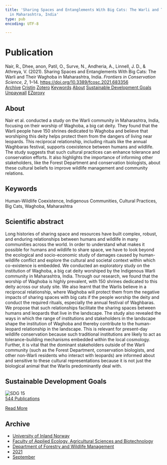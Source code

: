 ```yaml
---
title: 'Sharing Spaces and Entanglements With Big Cats: The Warli and Their Waghoba
  in Maharashtra, India'
type: pub
encoding: UTF-8

---
```

<h1>Publication</h1>
<article id="csl-bib-container-ZDJEAMZ8" class="csl-bib-container">
  <div class="csl-bib-body"> <div class="csl-entry">Nair, R., Dhee, anon, Patil, O., Surve, N., Andheria, A., Linnell, J. D., &#38; Athreya, V. (2021). Sharing Spaces and Entanglements With Big Cats: The Warli and Their Waghoba in Maharashtra, India. <i>Frontiers in Conservation Science</i>, <i>2</i>, 1–14. <a href="https://doi.org/10.3389/fcosc.2021.683356">https://doi.org/10.3389/fcosc.2021.683356</a></div> </div>
  <div class="csl-bib-buttons">
    <a href="#taxonomy-article-ZDJEAMZ8" alt="archive" class="csl-bib-button">Archive</a>
    <a href="https://app.cristin.no/results/show.jsf?id=1931230" alt="Cristin" class="csl-bib-button">Cristin</a>
    <a href="http://zotero.org/groups/5881554/items/ZDJEAMZ8" alt="Zotero" class="csl-bib-button">Zotero</a>
    <a href="#keywords-article-ZDJEAMZ8" alt="keywords" class="csl-bib-button">Keywords</a>
    <a href="#about-article-ZDJEAMZ8" alt="about_pub" class="csl-bib-button">About</a>
    <a href="#sdg-article-ZDJEAMZ8" alt="sdg" class="csl-bib-button">Sustainable Development Goals</a>
    <a href="https://www.frontiersin.org/articles/10.3389/fcosc.2021.683356/pdf" alt="Unpaywall" class="csl-bib-button">Unpaywall</a>
    <a href="https://www.frontiersin.org/articles/10.3389/fcosc.2021.683356/pdf" alt="EZproxy" class="csl-bib-button">EZproxy</a>
  </div>
  <div id="csl-bib-meta-container-ZDJEAMZ8"></div>
</article>
<div id="csl-bib-meta-ZDJEAMZ8" class="csl-bib-meta">
  <article id="about-article-ZDJEAMZ8" class="about_pub-article">
    <h1>About</h1>
    Nair et al. conducted a study on the Warli community in Maharashtra, India, focusing on their worship of Waghoba, a big cat deity. They found that the Warli people have 150 shrines dedicated to Waghoba and believe that worshiping this deity helps protect them from the dangers of living near leopards. This reciprocal relationship, including rituals like the annual Waghbaras festival, supports coexistence between humans and wildlife. The study suggests that such cultural practices can enhance tolerance and conservation efforts. It also highlights the importance of informing other stakeholders, like the Forest Department and conservation biologists, about these cultural beliefs to improve wildlife management and community relations.
  </article>
  <article id="keywords-article-ZDJEAMZ8" class="keywords-article">
    <h1>Keywords</h1>
    Human-Wildlife Coexistence, Indigenous Communities, Cultural Practices, Big Cats, Waghoba, Maharashtra
  </article>
  <article id="abstract-article-ZDJEAMZ8" class="abstract-article">
    <h1>Scientific abstract</h1>
    Long histories of sharing space and resources have built complex, robust, and enduring relationships between humans and wildlife in many communities across the world. In order to understand what makes it possible for humans and wildlife to share space, we have to look beyond the ecological and socio-economic study of damages caused by human-wildlife conflict and explore the cultural and societal context within which co-existence is embedded. We conducted an exploratory study on the institution of Waghoba, a big cat deity worshiped by the Indigenous Warli community in Maharashtra, India. Through our research, we found that the worship of Waghoba is highly prevalent, with 150 shrines dedicated to this deity across our study site. We also learnt that the Warlis believe in a reciprocal relationship, where Waghoba will protect them from the negative impacts of sharing spaces with big cats if the people worship the deity and conduct the required rituals, especially the annual festival of Waghbaras. We propose that such relationships facilitate the sharing spaces between humans and leopards that live in the landscape. The study also revealed the ways in which the range of institutions and stakeholders in the landscape shape the institution of Waghoba and thereby contribute to the human-leopard relationship in the landscape. This is relevant for present-day wildlife conservation because such traditional institutions are likely to act as tolerance-building mechanisms embedded within the local cosmology. Further, it is vital that the dominant stakeholders outside of the Warli community (such as the Forest Department, conservation biologists, and other non-Warli residents who interact with leopards) are informed about and sensitive to these cultural representations because it is not just the biological animal that the Warlis predominantly deal with.
  </article>
  <article id="sdg-article-ZDJEAMZ8" class="sdg-article">
    <h1>Sustainable Development Goals</h1>
    <div class="sdg-container"><div id="sdg15" class="sdg">
        <img src="{{< params subfolder >}}images/sdg/sdg15_en.png" class="image" alt="SDG 15">
        <div class="sdg-overlay">
          <a href="{{< params subfolder >}}en/archive/?sdg=15#archive" class="sdg-publication-count"><span>544</span> Publications</a>
          <p><a href="https://sdgs.un.org/goals/goal15" class="sdg-read-more">Read More</a></p>
        </div>
      </div></div>
  </article>
  <article id="taxonomy-article-ZDJEAMZ8" class="taxonomy-article">
    <h1>Archive</h1>
    <ul>
      <li><a href="{{< params subfolder >}}en/archive/?key=3DCRN523">University of Inland Norway</a></li>
      <li><a href="{{< params subfolder >}}en/archive/?key=T77LXH6D">Faculty of Applied Ecology, Agricultural Sciences and Biotechnology</a></li>
      <li><a href="{{< params subfolder >}}en/archive/?key=7TRARPE3">Department of Forestry and Wildlife Management</a></li>
      <li><a href="{{< params subfolder >}}en/archive/?key=5LT6Q2XL">2021</a></li>
      <li><a href="{{< params subfolder >}}en/archive/?key=J5FXM384">September</a></li>
    </ul>
  </article>
</div>

